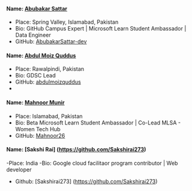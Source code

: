 #### Name: [Abubakar Sattar](https://github.com/AbubakarSattar-dev)

- Place: Spring Valley, Islamabad, Pakistan
- Bio: GitHub Campus Expert | Microsoft Learn Student Ambassador | Data Engineer
- GitHub: [AbubakarSattar-dev](https://github.com/AbubakarSattar-dev)

#### Name: [Abdul Moiz Quddus](https://github.com/abdulmoizquddus)

- Place: Rawalpindi, Pakistan
- Bio: GDSC Lead
- GitHub: [abdulmoizquddus](https://github.com/abdulmoizquddus)
- 
#### Name: [Mahnoor Munir](https://github.com/mahnoor26)

- Place: Islamabad, Pakistan
- Bio: Beta Microsoft Learn Student Ambassador | Co-Lead MLSA - Women Tech Hub 
- GitHub: [Mahnoor26](https://github.com/mahnoor26)

#### Name: [Sakshi Rai] (https://github.com/Sakshirai273)

-Place: India
-Bio: Google cloud facilitaor program contributor | Web developer 
- Github: [Sakshirai273] (https://github.com/Sakshirai273)
